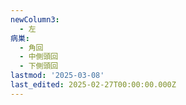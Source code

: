 ```yaml
---
newColumn3:
  - 左
病巣:
  - 角回
  - 中側頭回
  - 下側頭回
lastmod: '2025-03-08'
last_edited: 2025-02-27T00:00:00.000Z
---
```



